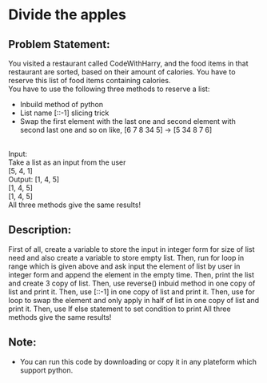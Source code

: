 <h1>Divide the apples</h1>

<h2>Problem Statement:</h2>

You visited a restaurant called CodeWithHarry, and the food items in that restaurant are sorted, based on their amount of calories. You have to reserve this list of food items containing calories.
<br>
You have to use the following three methods to reserve a list:

* Inbuild method of python
* List name [::-1] slicing trick
* Swap the first element with the last one and second element with second last one and so on like, [6 7 8 34 5] -> [5 34 8 7 6]
<br>
Input:
<br>
Take a list as an input from the user
<br>
[5, 4, 1]
<br>
Output:
[1, 4, 5]
<br>
[1, 4, 5]
<br>
[1, 4, 5]
<br>
All three methods give the same results!
 
<h2>Description:</h2>

First of all, create a variable to store the input in integer form for size of list need and also create a variable to store empty list. Then, run for loop in range which is given above and ask input the element of list by user in integer form and append the element in the empty time. Then, print the list and create 3 copy of list. Then, use reverse() inbuid method in one copy of list and print it. Then, use [::-1] in one copy of list and print it. Then, use for loop to swap the element and only apply in half of list in one copy of list and print it. Then, use If else statement to set condition to print All three methods give the same results!


<h2>Note:</h2>

* You can run this code by downloading or copy it in any plateform which support python.
